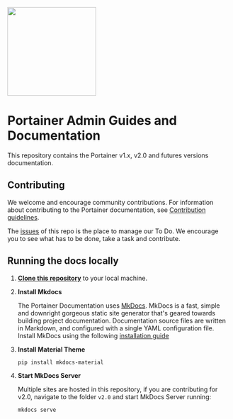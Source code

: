 <p align="left">
  <img src="https://avatars1.githubusercontent.com/u/22225832?s=400&v=4" width="200">
</p>

# Portainer Admin Guides and Documentation
This repository contains the Portainer v1.x, v2.0 and futures versions documentation.

## Contributing
We welcome and encourage community contributions.
For information about contributing to the Portainer documentation, see [Contribution guidelines](CONTRIBUTING.md).

The [issues](https://github.com/portainer/portainer-docs/issues) of this repo is the place to manage our To Do. We encourage you to see what has to be done, take a task and contribute.

## Running the docs locally

1. [**Clone this repository**](https://help.github.com/articles/cloning-a-repository/) to your local machine.

2. **Install Mkdocs**

   The Portainer Documentation uses [MkDocs](https://www.mkdocs.org/). MkDocs is a fast, simple and downright gorgeous static site generator that's geared towards building project documentation. Documentation source files are written in Markdown, and configured with a single YAML configuration file. Install MkDocs using the following [installation guide](https://www.mkdocs.org/#installation)

3. **Install Material Theme**

   <code>pip install mkdocs-material</code>

4. **Start MkDocs Server**

   Multiple sites are hosted in this repository, if you are contributing for v2.0, navigate to the folder `v2.0` and start MkDocs Server running:

   <code>mkdocs serve</code>



